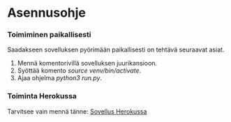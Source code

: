 # Asennusohje

### Toimiminen paikallisesti

Saadakseen sovelluksen pyörimään paikallisesti on tehtävä seuraavat asiat.

1. Mennä komentorivillä sovelluksen juurikansioon.
2. Syöttää komento *source venv/bin/activate*.
3. Ajaa ohjelma *python3 run.py*.

### Toiminta Herokussa

Tarvitsee vain mennä tänne: [Sovellus Herokussa](https://quiet-stream-39899.herokuapp.com/)
